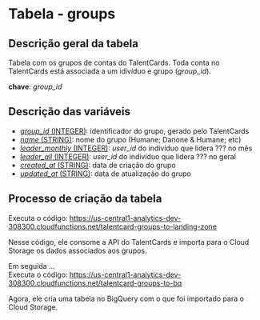 # Tabela - groups

## Descrição geral da tabela

Tabela com os grupos de contas do TalentCards. Toda conta no TalentCards está associada a um idivíduo e grupo (*group_id*).

**chave**: *group_id*

## Descrição das variáveis

* <u>*group_id* (INTEGER)</u>: identificador do grupo, gerado pelo TalentCards
* <u>*name* (STRING)</u>: nome do grupo (Humane; Danone & Humane; etc)
* <u>*leader_monthly* (INTEGER)</u>: *user_id* do indivíduo que lidera ??? no mês
* <u>*leader_all* (INTEGER)</u>: *user_id* do indivíduo que lidera ??? no geral
* <u>*created_at* (STRING)</u>: data de criação do grupo
* <u>*updated_at* (STRING)</u>: data de atualização do grupo


## Processo de criação da tabela

Executa o código: https://us-central1-analytics-dev-308300.cloudfunctions.net/talentcard-groups-to-landing-zone

Nesse código, ele consome a API do TalentCards e importa para o Cloud Storage os dados associados aos grupos.

Em seguida ... \
Executa o código: https://us-central1-analytics-dev-308300.cloudfunctions.net/talentcard-groups-to-bq

Agora, ele cria uma tabela no BigQuery com o que foi importado para o Cloud Storage.